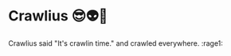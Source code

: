 # Crawlius  :sunglasses::alien::see_no_evil:
Crawlius said "It's crawlin time." and crawled everywhere. :rage1:
